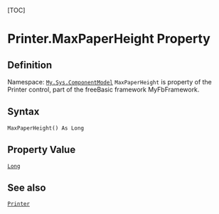 [TOC]
# Printer.MaxPaperHeight Property

## Definition
Namespace: [`My.Sys.ComponentModel`](My.Sys.ComponentModel.md)
`MaxPaperHeight` is property of the Printer control, part of the freeBasic framework MyFbFramework.
## Syntax
```freeBasic
MaxPaperHeight() As Long
```
## Property Value
[`Long`]("https://www.freebasic.net/wiki/KeyPgLong")
## See also
[`Printer`](Printer.md)
